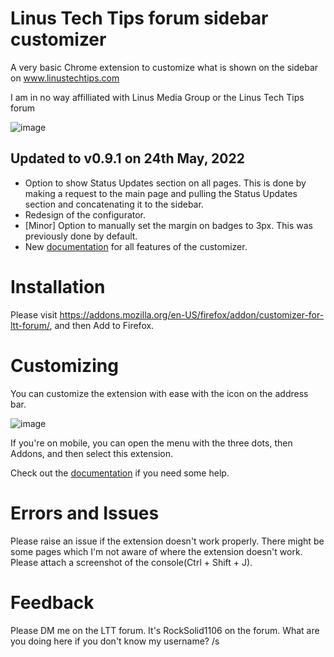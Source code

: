
# Linus Tech Tips forum sidebar customizer

A very basic Chrome extension to customize what is shown on the sidebar on www.linustechtips.com

I am in no way affilliated with Linus Media Group or the Linus Tech Tips forum

![image](https://user-images.githubusercontent.com/83384667/141053644-68d6a89f-6fa7-4c0a-8a1d-be77f8dddc4c.png)


## Updated to v0.9.1 on 24th May, 2022
- Option to show Status Updates section on all pages. This is done by making a request to the main page and pulling the Status Updates section and concatenating it to the sidebar.
- Redesign of the configurator.
- [Minor] Option to manually set the margin on badges to 3px. This was previously done by default.
- New [documentation](https://github.com/RockSolid1106/LTT-Sidebar-customizer/blob/Chromium/documentation.md) for all features of the customizer.


# Installation
Please visit https://addons.mozilla.org/en-US/firefox/addon/customizer-for-ltt-forum/, and then Add to Firefox.

# Customizing
You can customize the extension with ease with the icon on the address bar.

![image](https://user-images.githubusercontent.com/84492239/140894601-6875b69f-001a-4e34-a70e-63b4a0f8a5ad.png)

If you're on mobile, you can open the menu with the three dots, then Addons, and then select this extension.


Check out the [documentation](https://github.com/RockSolid1106/LTT-Sidebar-customizer/blob/Chromium/documentation.md) if you need some help.


# Errors and Issues
Please raise an issue if the extension doesn't work properly. There might be some pages which I'm not aware of where the extension doesn't work. Please attach a screenshot of the console(Ctrl + Shift + J).

# Feedback
Please DM me on the LTT forum. It's RockSolid1106 on the forum. What are you doing here if you don't know my username? /s
